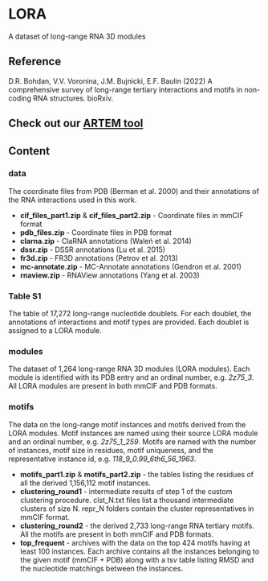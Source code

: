 # LORA

A dataset of long-range RNA 3D modules

## Reference


D.R. Bohdan, V.V. Voronina, J.M. Bujnicki, E.F. Baulin (2022) A comprehensive survey of long-range tertiary interactions and motifs in non-coding RNA structures. bioRxiv.

## Check out our [ARTEM tool](https://github.com/david-bogdan-r/ARTEM)

## Content 

### data

The coordinate files from PDB (Berman et al. 2000) and their annotations of the RNA interactions used in this work.

- **cif_files_part1.zip** & **cif_files_part2.zip** - Coordinate files in mmCIF format
- **pdb_files.zip** - Coordinate files in PDB format
- **clarna.zip** - ClaRNA annotations (Waleń et al. 2014)
- **dssr.zip** - DSSR annotations (Lu et al. 2015)
- **fr3d.zip** - FR3D annotations (Petrov et al. 2013)
- **mc-annotate.zip** - MC-Annotate annotations (Gendron et al. 2001)
- **rnaview.zip** - RNAView annotations (Yang et al. 2003)

### Table S1

The table of 17,272 long-range nucleotide doublets. For each doublet, the annotations of interactions and motif types are provided. Each doublet is assigned to a LORA module.

### modules

The dataset of 1,264 long-range RNA 3D modules (LORA modules). Each module is identified with its PDB entry and an ordinal number, e.g. *2z75_3*. All LORA modules are present in both mmCIF and PDB formats.

### motifs

The data on the long-range motif instances and motifs derived from the LORA modules. Motif instances are named using their source LORA module and an ordinal number, e.g. *2z75_1_259*. Motifs are named with the number of instances, motif size in residues, motif uniqueness, and the representative instance id, e.g. *118_9_0.99_6th6_56_1963*.

- **motifs_part1.zip** & **motifs_part2.zip** - the tables listing the residues of all the derived 1,156,112 motif instances.
- **clustering_round1** - intermediate results of step 1 of the custom clustering procedure. clst_N.txt files list a thousand intermediate clusters of size N. repr_N folders contain the cluster representatives in mmCIF format.
- **clustering_round2** - the derived 2,733 long-range RNA tertiary motifs. All the motifs are present in both mmCIF and PDB formats.
- **top_frequent** - archives with the data on the top 424 motifs having at least 100 instances. Each archive contains all the instances belonging to the given motif (mmCIF + PDB) along with a tsv table listing RMSD and the nucleotide matchings between the instances.
